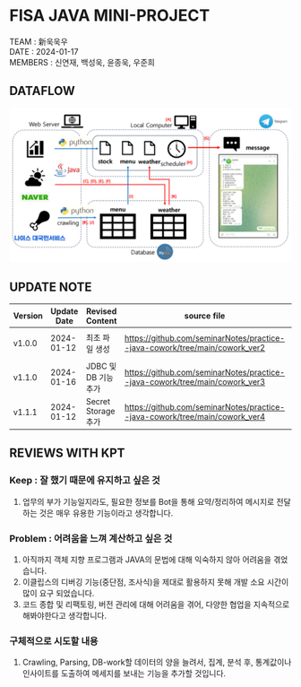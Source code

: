 # FISA JAVA MINI-PROJECT 

TEAM : 新욱욱우  
DATE : 2024-01-17        
MEMBERS : 신연재, 백성욱, 윤종욱, 우준희

## DATAFLOW  
![dataflow](./image/dataflow_edit_edit_edit_edit.png)

## UPDATE NOTE
|Version|Update Date|Revised Content|source file|markdown file|
|--|--|--|--|--|
|v1.0.0|2024-01-12|최초 파일 생성|https://github.com/seminarNotes/practice--java-cowork/tree/main/cowork_ver2|https://github.com/seminarNotes/practice--java-cowork/blob/main/readme_old20240112.md|
|v1.1.0|2024-01-16|JDBC 및 DB 기능 추가|https://github.com/seminarNotes/practice--java-cowork/tree/main/cowork_ver3|https://github.com/seminarNotes/practice--java-cowork/blob/main/readme_old20240116.md|
|v1.1.1|2024-01-12|Secret Storage 추가|https://github.com/seminarNotes/practice--java-cowork/tree/main/cowork_ver4|./readme.md|


## REVIEWS WITH KPT  

### Keep : 잘 했기 때문에 유지하고 싶은 것  
1. 업무의 부가 기능일지라도, 필요한 정보를 Bot을 통해 요약/정리하여 메시지로 전달하는 것은 매우 유용한 기능이라고 생각합니다.

### Problem : 어려움을 느껴 계산하고 싶은 것  
1. 아직까지 객체 지향 프로그램과 JAVA의 문법에 대해 익숙하지 않아 어려움을 겪었습니다.
2. 이클립스의 디버깅 기능(중단점, 조사식)을 제대로 활용하지 못해 개발 소요 시간이 많이 요구 되었습니다.
3. 코드 종합 및 리팩토링, 버전 관리에 대해 어려움을 겪어, 다양한 협업을 지속적으로 해봐야한다고 생각합니다.

### 구체적으로 시도할 내용  
1. Crawling, Parsing, DB-work할 데이터의 양을 늘려서, 집계, 분석 후, 통계값이나 인사이트를 도출하여 메세지를 보내는 기능을 추가할 것입니다.





